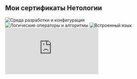 <h2><strong>Мои сертификаты Нетологии</strong></h2>

![Среда разработки и конфигурация](https://github.com/user-attachments/assets/4e318e94-3e1b-43b9-b315-4366d064b520)
![Логические операторы и алгоритмы](https://github.com/user-attachments/assets/606f4455-4724-4ee6-90f5-914676fe393c)
![Встроенный язык](https://github.com/user-attachments/assets/7e93f979-2f6f-4595-8f30-b56787142bab)
![Интерфейс](https://github.com/user-attachments/files/16568305/default.pdf)
